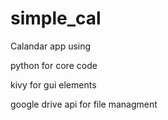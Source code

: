 # simple_cal

Calandar app using


python for core code


kivy for gui elements


google drive api for file managment



